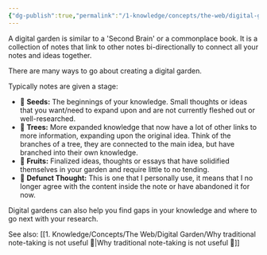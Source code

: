 ```yaml
---
{"dg-publish":true,"permalink":"/1-knowledge/concepts/the-web/digital-garden/digital-garden/","tags":["digitalgarden","#indie-web"],"created":"2025-07-10T13:14:52.361+10:00","updated":"2025-07-14T18:25:47.585+10:00"}
---
```




A digital garden is similar to a 'Second Brain' or a commonplace book. It is a collection of notes that link to other notes bi-directionally to connect all your notes and ideas together.

There are many ways to go about creating a digital garden.

Typically notes are given a stage:
- 🌱 **Seeds:** The beginnings of your knowledge. Small thoughts or ideas that you want/need to expand upon and are not currently fleshed out or well-researched.
- 🌳 **Trees:** More expanded knowledge that now have a lot of other links to more information, expanding upon the original idea. Think of the branches of a tree, they are connected to the main idea, but have branched into their own knowledge.
- 🍎 **Fruits:** Finalized ideas, thoughts or essays that have solidified themselves in your garden and require little to no tending.
- 🥀 **Defunct Thought:** This is one that I personally use, it means that I no longer agree with the content inside the note or have abandoned it for now.

Digital gardens can also help you find gaps in your knowledge and where to go next with your research. 

See also: [[1. Knowledge/Concepts/The Web/Digital Garden/Why traditional note-taking is not useful 🌱\|Why traditional note-taking is not useful 🌱]]
